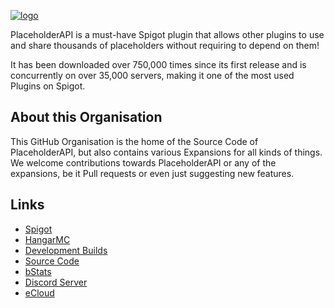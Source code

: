 <!-- Links -->
[spigot]: https://www.spigotmc.org/resources/6245/
[hangarmc]: https://hangar.papermc.io/HelpChat/PlaceholderAPI
[dev]: http://ci.extendedclip.com/job/PlaceholderAPI/
[source]: https://github.com/PlaceholderAPI/PlaceholderAPI
[bstats]: https://bstats.org/plugin/bukkit/PlaceholderAPI
[discord]: https://discord.gg/HelpChat
[ecloud]: https://api.extendedclip.com/home/

<!-- Images -->
[logo]: https://wiki.placeholderapi.com/assets/img/papi-logo.png

[![logo]][spigot]

PlaceholderAPI is a must-have Spigot plugin that allows other plugins to use and share thousands of placeholders without requiring to depend on them!

It has been downloaded over 750,000 times since its first release and is concurrently on over 35,000 servers, making it one of the most used Plugins on Spigot.

## About this Organisation
This GitHub Organisation is the home of the Source Code of PlaceholderAPI, but also contains various Expansions for all kinds of things.  
We welcome contributions towards PlaceholderAPI or any of the expansions, be it Pull requests or even just suggesting new features.

## Links
- [Spigot]
- [HangarMC]
- [Development Builds][dev]
- [Source Code][source]
- [bStats]
- [Discord Server][discord]
- [eCloud]
